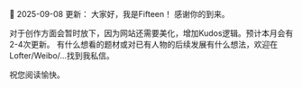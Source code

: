 🎉 2025-09-08 更新：
大家好，我是Fifteen！
感谢你的到来。


   对于创作方面会暂时放下，因为网站还需要美化，增加Kudos逻辑。预计本月会有2-4次更新。
   有什么想看的题材或对已有人物的后续发展有什么想法，欢迎在Lofter/Weibo/...找到我私信。


祝您阅读愉快。
